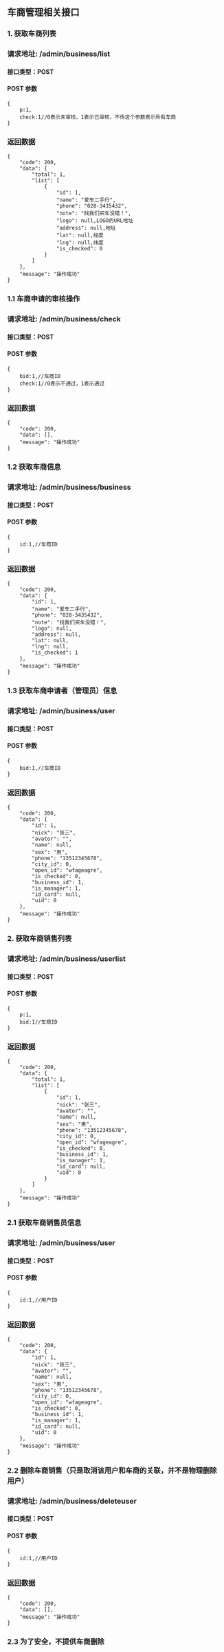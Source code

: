 ## 车商管理相关接口

### 1. 获取车商列表
### 请求地址: /admin/business/list

#### 接口类型：POST

#### POST 参数

```
{
    p:1,
    check:1//0表示未审核，1表示已审核，不传这个参数表示所有车商
}
```

### 返回数据
```
{
    "code": 200,
    "data": {
        "total": 1,
        "list": [
            {
                "id": 1,
                "name": "爱车二手行",
                "phone": "028-3435432",
                "note": "找我们买车没错！",
                "logo": null,LOGO的URL地址
                "address": null,地址
                "lat": null,经度
                "lng": null,纬度
                "is_checked": 0
            }
        ]
    },
    "message": "操作成功"
}
```
### 1.1 车商申请的审核操作
### 请求地址: /admin/business/check

#### 接口类型：POST

#### POST 参数

```
{
    bid:1,//车商ID
    check:1//0表示不通过，1表示通过
}
```

### 返回数据
```
{
    "code": 200,
    "data": [],
    "message": "操作成功"
}
```
### 1.2 获取车商信息
### 请求地址: /admin/business/business

#### 接口类型：POST

#### POST 参数

```
{
    id:1,//车商ID
}
```

### 返回数据
```
{
    "code": 200,
    "data": {
        "id": 1,
        "name": "爱车二手行",
        "phone": "028-3435432",
        "note": "找我们买车没错！",
        "logo": null,
        "address": null,
        "lat": null,
        "lng": null,
        "is_checked": 1
    },
    "message": "操作成功"
}
```
### 1.3 获取车商申请者（管理员）信息
### 请求地址: /admin/business/user

#### 接口类型：POST

#### POST 参数

```
{
    bid:1,//车商ID
}
```

### 返回数据
```
{
    "code": 200,
    "data": {
        "id": 1,
        "nick": "张三",
        "avator": "",
        "name": null,
        "sex": "男",
        "phone": "13512345678",
        "city_id": 0,
        "open_id": "wfageagre",
        "is_checked": 0,
        "business_id": 1,
        "is_manager": 1,
        "id_card": null,
        "uid": 0
    },
    "message": "操作成功"
}
```




### 2. 获取车商销售列表
### 请求地址: /admin/business/userlist

#### 接口类型：POST

#### POST 参数

```
{
    p:1,
    bid:1//车商ID
}
```

### 返回数据

```
{
    "code": 200,
    "data": {
        "total": 1,
        "list": [
            {
                "id": 1,
                "nick": "张三",
                "avator": "",
                "name": null,
                "sex": "男",
                "phone": "13512345678",
                "city_id": 0,
                "open_id": "wfageagre",
                "is_checked": 0,
                "business_id": 1,
                "is_manager": 1,
                "id_card": null,
                "uid": 0
            }
        ]
    },
    "message": "操作成功"
}
```
### 2.1 获取车商销售员信息
### 请求地址: /admin/business/user

#### 接口类型：POST

#### POST 参数

```
{
    id:1,//用户ID
}
```

### 返回数据
```
{
    "code": 200,
    "data": {
        "id": 1,
        "nick": "张三",
        "avator": "",
        "name": null,
        "sex": "男",
        "phone": "13512345678",
        "city_id": 0,
        "open_id": "wfageagre",
        "is_checked": 0,
        "business_id": 1,
        "is_manager": 1,
        "id_card": null,
        "uid": 0
    },
    "message": "操作成功"
}
```
### 2.2 删除车商销售（只是取消该用户和车商的关联，并不是物理删除用户）
### 请求地址: /admin/business/deleteuser

#### 接口类型：POST

#### POST 参数

```
{
    id:1,//用户ID
}
```

### 返回数据
```
{
    "code": 200,
    "data": [],
    "message": "操作成功"
}
```
### 2.3 为了安全，不提供车商删除